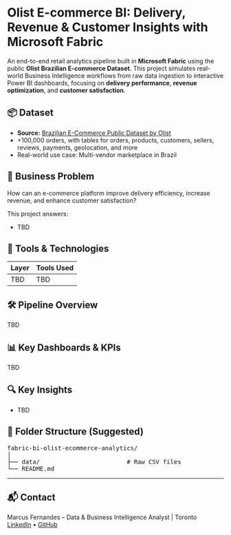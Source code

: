 # Olist E-commerce BI: Delivery, Revenue & Customer Insights with Microsoft Fabric

An end-to-end retail analytics pipeline built in **Microsoft Fabric** using the public **Olist Brazilian E-commerce Dataset**. This project simulates real-world Business Intelligence workflows from raw data ingestion to interactive Power BI dashboards, focusing on **delivery performance**, **revenue optimization**, and **customer satisfaction**.


## 📦 Dataset

- **Source:** [Brazilian E-Commerce Public Dataset by Olist](https://www.kaggle.com/datasets/olistbr/brazilian-ecommerce)
- +100,000 orders, with tables for orders, products, customers, sellers, reviews, payments, geolocation, and more
- Real-world use case: Multi-vendor marketplace in Brazil


## 🎯 Business Problem

How can an e-commerce platform improve delivery efficiency, increase revenue, and enhance customer satisfaction?

This project answers:
- TBD


## 🔧 Tools & Technologies

| Layer                | Tools Used                                      |
|----------------------|-------------------------------------------------|
| TBD           | TBD                  |


## 🛠️ Pipeline Overview

TBD


## 📊 Key Dashboards & KPIs

TBD


## 🔍 Key Insights

- TBD

## 📁 Folder Structure (Suggested)
<pre lang="text">
fabric-bi-olist-ecommerce-analytics/
│
├── data/                        # Raw CSV files
└── README.md
</pre>

---

## 📬 Contact

Marcus Fernandes – Data & Business Intelligence Analyst | Toronto  
[LinkedIn](https://www.linkedin.com/in/marcusfsv) • [GitHub](https://www.github.com/marcusfsv)